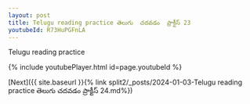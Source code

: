 ```yaml
---
layout: post
title: Telugu reading practice తెలుగు  చదవడం  ప్రాక్టీస్ 23
youtubeId: R73HuPGFnLA
---
```

 
 
Telugu reading practice
 
 
 
 
 


{% include youtubePlayer.html id=page.youtubeId %}
 
[Next]({{ site.baseurl }}{% link  split2/_posts/2024-01-03-Telugu reading practice తెలుగు  చదవడం  ప్రాక్టీస్ 24.md%})
 
